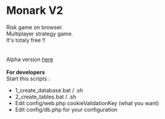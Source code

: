 # Monark V2
Risk game on browser.<br>
Multiplayer strategy game.<br>
It's totaly free !!<br>
<br><br>
Alpha version <a href="http://monark2.hebergratuit.net/web/" target="_blank">here</a>
<br><br>
<b>For developers </b><br>
Start this scripts : <br>
- 1_create_database.bat / .sh<br>
- 2_create_tables.bat / .sh<br>
- Edit config/web.php cookieValidationKey (what you want)<br>
- Edit config/db.php for your configuration <br>

